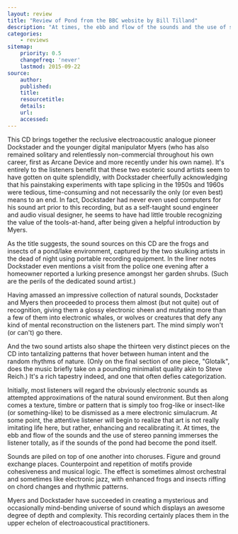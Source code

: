 ```yaml
---
layout: review
title: "Review of Pond from the BBC website by Bill Tilland"
description: "At times, the ebb and flow of the sounds and the use of stereo panning immerses the listener totally, as if the sounds of the pond had become the pond itself"
categories:
    - reviews
sitemap:
    priority: 0.5
    changefreq: 'never'
    lastmod: 2015-09-22
source:
    author:
    published:
    title:
    resourcetitle: 
    details:
    url: 
    accessed: 
---
```


This CD brings together the reclusive electroacoustic analogue pioneer Dockstader and the younger digital manipulator Myers (who has also remained solitary and relentlessly non-commercial throughout his own career, first as Arcane Device and more recently under his own name). It's entirely to the listeners benefit that these two esoteric sound artists seem to have gotten on quite splendidly, with Dockstader cheerfully acknowledging that his painstaking experiments with tape splicing in the 1950s and 1960s were tedious, time-consuming and not necessarily the only (or even best) means to an end. In fact, Dockstader had never even used computers for his sound art prior to this recording, but as a self-taught sound engineer and audio visual designer, he seems to have had little trouble recognizing the value of the tools-at-hand, after being given a helpful introduction by Myers.

As the title suggests, the sound sources on this CD are the frogs and insects of a pond/lake environment, captured by the two skulking artists in the dead of night using portable recording equipment. In the liner notes Dockstader even mentions a visit from the police one evening after a homeowner reported a lurking presence amongst her garden shrubs. (Such are the perils of the dedicated sound artist.)

Having amassed an impressive collection of natural sounds, Dockstader and Myers then proceeded to process them almost (but not quite) out of recognition, giving them a glossy electronic sheen and mutating more than a few of them into electronic whales, or wolves or creatures that defy any kind of mental reconstruction on the listeners part. The mind simply won't (or can't) go there.

And the two sound artists also shape the thirteen very distinct pieces on the CD into tantalizing patterns that hover between human intent and the random rhythms of nature. (Only on the final section of one piece, "Glotalk", does the music briefly take on a pounding minimalist quality akin to Steve Reich.) It's a rich tapestry indeed, and one that often defies categorization.

Initially, most listeners will regard the obviously electronic sounds as attempted approximations of the natural sound environment. But then along comes a texture, timbre or pattern that is simply too frog-like or insect-like (or something-like) to be dismissed as a mere electronic simulacrum. At some point, the attentive listener will begin to realize that art is not really imitating life here, but rather, enhancing and recalibrating it. At times, the ebb and flow of the sounds and the use of stereo panning immerses the listener totally, as if the sounds of the pond had become the pond itself.

Sounds are piled on top of one another into choruses. Figure and ground exchange places. Counterpoint and repetition of motifs provide cohesiveness and musical logic. The effect is sometimes almost orchestral and sometimes like electronic jazz, with enhanced frogs and insects riffing on chord changes and rhythmic patterns.

Myers and Dockstader have succeeded in creating a mysterious and occasionally mind-bending universe of sound which displays an awesome degree of depth and complexity. This recording certainly places them in the upper echelon of electroacoustical practitioners.

[//]: <> (http://www.bbc.co.uk/music/reviews/xjmq)